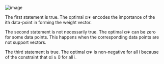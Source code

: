 ![image](https://user-images.githubusercontent.com/89120960/232235028-745694fe-9005-4813-9d72-c257b2f850d6.png)


<p>
  The first statement is true. The optimal α∗ encodes the importance of the ith data-point in forming the weight vector.

The second statement is not necessarily true. The optimal α∗ can be zero for some data points. This happens when the corresponding data points are not support vectors.

The third statement is true. The optimal α∗ is non-negative for all i because of the constraint that αi ≥ 0 for all i.
</p>
